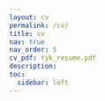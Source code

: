 ```yaml
---
layout: cv
permalink: /cv/
title: cv
nav: true
nav_order: 5
cv_pdf: tyk_resume.pdf
description: 
toc:
  sidebar: left
---
```


